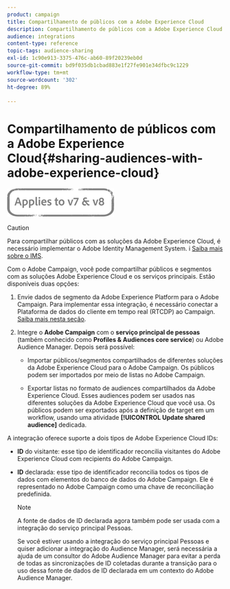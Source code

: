 ```yaml
---
product: campaign
title: Compartilhamento de públicos com a Adobe Experience Cloud
description: Compartilhamento de públicos com a Adobe Experience Cloud
audience: integrations
content-type: reference
topic-tags: audience-sharing
exl-id: 1c90e913-3375-476c-ab60-89f20239eb0d
source-git-commit: bd9f035db1cbad883e1f27fe901e34dfbc9c1229
workflow-type: tm+mt
source-wordcount: '302'
ht-degree: 89%

---
```


# Compartilhamento de públicos com a Adobe Experience Cloud{#sharing-audiences-with-adobe-experience-cloud}

![](../../assets/common.svg)

>[!CAUTION]
>
>Para compartilhar públicos com as soluções da Adobe Experience Cloud, é necessário implementar o Adobe Identity Management System. i [Saiba mais sobre o IMS](../../integrations/using/about-adobe-id.md).

Com o Adobe Campaign, você pode compartilhar públicos e segmentos com as soluções Adobe Experience Cloud e os serviços principais. Estão disponíveis duas opções:

1. Envie dados de segmento da Adobe Experience Platform para o Adobe Campaign. Para implementar essa integração, é necessário conectar a Plataforma de dados do cliente em tempo real (RTCDP) ao Campaign. [Saiba mais nesta seção](https://experienceleague.adobe.com/docs/experience-platform/destinations/catalog/email-marketing/adobe-campaign.html?lang=pt-BR).


1. Integre o **Adobe Campaign** com o **serviço principal de pessoas** (também conhecido como **Profiles &amp; Audiences core service**) ou Adobe Audience Manager. Depois será possível:

   * Importar públicos/segmentos compartilhados de diferentes soluções da Adobe Experience Cloud para o Adobe Campaign. Os públicos podem ser importados por meio de listas no Adobe Campaign.

   * Exportar listas no formato de audiences compartilhados da Adobe Experience Cloud. Esses audiences podem ser usados nas diferentes soluções da Adobe Experience Cloud que você usa. Os públicos podem ser exportados após a definição de target em um workflow, usando uma atividade **[!UICONTROL Update shared audience]** dedicada.

A integração oferece suporte a dois tipos de Adobe Experience Cloud IDs:

* **ID** do visitante: esse tipo de identificador reconcilia visitantes do Adobe Experience Cloud com recipients do Adobe Campaign.
* **ID** declarada: esse tipo de identificador reconcilia todos os tipos de dados com elementos do banco de dados do Adobe Campaign. Ele é representado no Adobe Campaign como uma chave de reconciliação predefinida.

   >[!NOTE]
   >
   > A fonte de dados de ID declarada agora também pode ser usada com a integração do serviço principal Pessoas.
   >
   >Se você estiver usando a integração do serviço principal Pessoas e quiser adicionar a integração do Audience Manager, será necessária a ajuda de um consultor do Adobe Audience Manager para evitar a perda de todas as sincronizações de ID coletadas durante a transição para o uso dessa fonte de dados de ID declarada em um contexto do Adobe Audience Manager.
